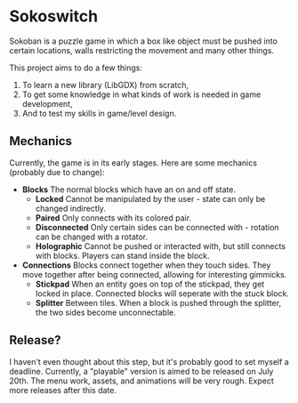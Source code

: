 # Sokoswitch
Sokoban is a puzzle game in which a box like object must be pushed into certain locations, walls restricting the movement and many other things. 

This project aims to do a few things: 
1. To learn a new library (LibGDX) from scratch,
2. To get some knowledge in what kinds of work is needed in game development,
3. And to test my skills in game/level design.

## Mechanics
Currently, the game is in its early stages. Here are some mechanics (probably due to change):
- **Blocks** The normal blocks which have an on and off state.
  - **Locked** Cannot be manipulated by the user - state can only be changed indirectly.
  - **Paired** Only connects with its colored pair.
  - **Disconnected** Only certain sides can be connected with - rotation can be changed with a rotator.
  - **Holographic** Cannot be pushed or interacted with, but still connects with blocks. Players can stand inside the block.
- **Connections** Blocks connect together when they touch sides. They move together after being connected, allowing for interesting gimmicks.
  - **Stickpad** When an entity goes on top of the stickpad, they get locked in place. Connected blocks will seperate with the stuck block. 
  - **Splitter** Between tiles. When a block is pushed through the splitter, the two sides become unconnectable.
  
## Release?
I haven't even thought about this step, but it's probably good to set myself a deadline. Currently, a "playable" version is aimed to be released on July 20th. The menu work, assets, and animations will be very rough. Expect more releases after this date.
